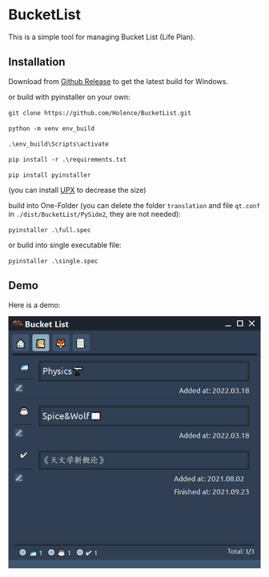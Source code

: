 # BucketList

This is a simple tool for managing Bucket List (Life Plan).

## Installation

Download from [Github Release](https://github.com/Holence/BucketList/releases) to get the latest build for Windows.

or build with pyinstaller on your own:

`git clone https://github.com/Holence/BucketList.git`

`python -m venv env_build`

`.\env_build\Scripts\activate`

`pip install -r .\requirements.txt`

`pip install pyinstaller`

(you can install [UPX](https://upx.github.io/) to decrease the size)

build into One-Folder (you can delete the folder `translation` and file `qt.conf` in `./dist/BucketList/PySide2`, they are not needed):

`pyinstaller .\full.spec`

or build into single executable file:

`pyinstaller .\single.spec`

## Demo

Here is a demo:

![demo](demo/demo.jpg)
